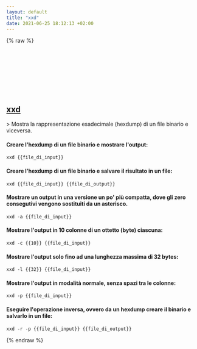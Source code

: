 ```yaml
---
layout: default
title: "xxd"
date: 2021-06-25 18:12:13 +02:00
---
```

{% raw %}
<h2 id="xxd">
  <a href="/it/common/xxd.html">xxd</a> <a href="#xxd"><svg class="icon">
    <use href="/assets/images/unicode_sprite.svg#link" />
  </svg></a>
</h2>
> Mostra la rappresentazione esadecimale (hexdump) di un file binario e viceversa.

#### Creare l'hexdump di un file binario e mostrare l'output:
```shell
xxd {{file_di_input}}
```
#### Creare l'hexdump di un file binario e salvare il risultato in un file:
```shell
xxd {{file_di_input}} {{file_di_output}}
```
#### Mostrare un output in una versione un po' più compatta, dove gli zero consegutivi vengono sostituiti da un asterisco.
```shell
xxd -a {{file_di_input}}
```
#### Mostrare l'output in 10 colonne di un ottetto (byte) ciascuna:
```shell
xxd -c {{10}} {{file_di_input}}
```
#### Mostrare l'output solo fino ad una lunghezza massima di 32 bytes:
```shell
xxd -l {{32}} {{file_di_input}}
```
#### Mostrare l'output in modalità normale, senza spazi tra le colonne:
```shell
xxd -p {{file_di_input}}
```
#### Eseguire l'operazione inversa, ovvero da un hexdump creare il binario e salvarlo in un file:
```shell
xxd -r -p {{file_di_input}} {{file_di_output}}
```
{% endraw %}